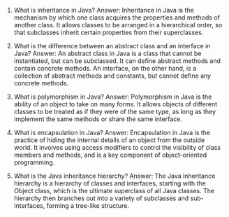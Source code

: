 

1. What is inheritance in Java?
Answer: Inheritance in Java is the mechanism by which one class acquires the properties and methods of another class. It allows classes to be arranged in a hierarchical order, so that subclasses inherit certain properties from their superclasses.

2. What is the difference between an abstract class and an interface in Java?
Answer: An abstract class in Java is a class that cannot be instantiated, but can be subclassed. It can define abstract methods and contain concrete methods. An interface, on the other hand, is a collection of abstract methods and constants, but cannot define any concrete methods.

3. What is polymorphism in Java?
Answer: Polymorphism in Java is the ability of an object to take on many forms. It allows objects of different classes to be treated as if they were of the same type, as long as they implement the same methods or share the same interface.

4. What is encapsulation in Java?
Answer: Encapsulation in Java is the practice of hiding the internal details of an object from the outside world. It involves using access modifiers to control the visibility of class members and methods, and is a key component of object-oriented programming.

5. What is the Java inheritance hierarchy?
Answer: The Java inheritance hierarchy is a hierarchy of classes and interfaces, starting with the Object class, which is the ultimate superclass of all Java classes. The hierarchy then branches out into a variety of subclasses and sub-interfaces, forming a tree-like structure.